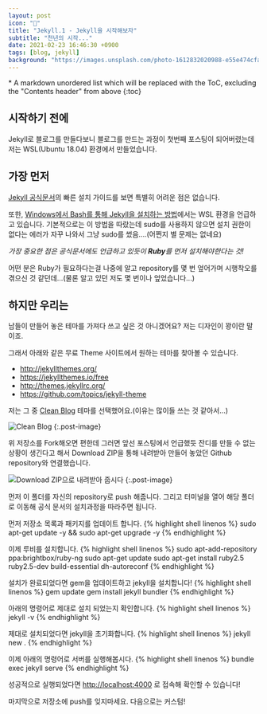 ```yaml
---
layout: post
icon: "🎢"
title: "Jekyll.1 - Jekyll을 시작해보자"
subtitle: "천년의 시작..."
date: 2021-02-23 16:46:30 +0900
tags: [blog, jekyll]
background: "https://images.unsplash.com/photo-1612832020988-e55e474cfa21?ixid=MXwxMjA3fDF8MHxwaG90by1wYWdlfHx8fGVufDB8fHw%3D&ixlib=rb-1.2.1&auto=format&fit=crop&w=1350&q=80"
---
```


<div class="post-nav" markdown=1>
* A markdown unordered list which will be replaced with the ToC, excluding the "Contents header" from above
{:toc}
</div>

## 시작하기 전에

Jekyll로 블로그를 만들다보니 블로그를 만드는 과정이 첫번째 포스팅이 되어버렸는데 저는 WSL(Ubuntu 18.04) 환경에서 만들었습니다.

## 가장 먼저

[Jekyll 공식문서](https://jekyllrb-ko.github.io/docs/)의 빠른 설치 가이드를 보면 특별히 어려운 점은 없습니다.

또한, [Windows에서 Bash를 통해 Jekyll을 설치하는 방법](https://jekyllrb-ko.github.io/docs/installation/windows/)에서는 WSL 환경을 언급하고 있습니다. 기본적으로는 이 방법을 따랐는데 sudo를 사용하지 않으면 설치 권한이 없다는 에러가 자꾸 나와서 그냥 sudo를 썼음....(어쩐지 별 문제는 없네요)

_가장 중요한 점은 공식문서에도 언급하고 있듯이 **Ruby**를 먼저 설치해야한다는 것!_

어떤 분은 Ruby가 필요하다는걸 나중에 알고 repository를 몇 번 엎어가며 시행착오를 겪으신 것 같던데...(물론 알고 있던 저도 몇 번이나 엎었습니다...)

## 하지만 우리는

남들이 만들어 놓은 테마를 가져다 쓰고 싶은 것 아니겠어요? 저는 디자인이 꽝이란 말이죠.

그래서 아래와 같은 무료 Theme 사이트에서 원하는 테마를 찾아볼 수 있습니다.
- http://jekyllthemes.org/
- https://jekyllthemes.io/free
- http://themes.jekyllrc.org/
- https://github.com/topics/jekyll-theme

저는 그 중 [Clean Blog](https://github.com/StartBootstrap/startbootstrap-clean-blog-jekyll) 테마를 선택했어요.(이유는 많이들 쓰는 것 같아서...)

![Clean Blog]({{site.url}}/img/posts/2021-02-23-jekyll-1/01.png "Clean Blog")
{:.post-image}

위 저장소를 Fork해오면 편한데 그러면 앞선 포스팅에서 언급했듯 잔디를 만들 수 없는 상황이 생긴다고 해서 Download ZIP을 통해 내려받아 만들어 놓았던 Github repository와 연결했습니다.

![Download ZIP으로 내려받아 줍시다]({{site.url}}/img/posts/2021-02-23-jekyll-1/02.png "Download ZIP으로 내려받아 줍시다")
{:.post-image}

먼저 이 폴더를 자신의 repository로 push 해줍니다.
그리고 터미널을 열어 해당 폴더로 이동해 공식 문서의 설치과정을 따라주면 됩니다.

먼저 저장소 목록과 패키지를 업데이트 합니다.
{% highlight shell linenos %}
sudo apt-get update -y && sudo apt-get upgrade -y
{% endhighlight %}

이제 루비를 설치합니다.
{% highlight shell linenos %}
sudo apt-add-repository ppa:brightbox/ruby-ng
sudo apt-get update
sudo apt-get install ruby2.5 ruby2.5-dev build-essential dh-autoreconf
{% endhighlight %}

설치가 완료되었다면 gem을 업데이트하고 jekyll을 설치합니다!
{% highlight shell linenos %}
gem update
gem install jekyll bundler
{% endhighlight %}

아래의 명령어로 제대로 설치 되었는지 확인합니다.
{% highlight shell linenos %}
jekyll -v
{% endhighlight %}

제대로 설치되었다면 jekyll을 초기화합니다.
{% highlight shell linenos %}
jekyll new .
{% endhighlight %}

이제 아래의 명령어로 서버를 실행해봅시다.
{% highlight shell linenos %}
bundle exec jekyll serve
{% endhighlight %}

성공적으로 실행되었다면 [http://localhost:4000]( http://localhost:4000) 로 접속해 확인할 수 있습니다!

마지막으로 저장소에 push를 잊지마세요.
다음으로는 커스텀!